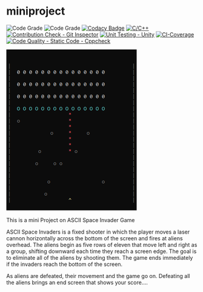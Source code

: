 # miniproject


![Code Grade](https://www.code-inspector.com/project/24688/score/svg)
![Code Grade](https://www.code-inspector.com/project/24688/status/svg)
[![Codacy Badge](https://app.codacy.com/project/badge/Grade/bd50147cac3840e4a3751d072ee53335)](https://www.codacy.com/gh/hradithyaaras/miniproject/dashboard?utm_source=github.com&amp;utm_medium=referral&amp;utm_content=hradithyaaras/miniproject&amp;utm_campaign=Badge_Grade)
[![C/C++](https://github.com/hradithyaaras/miniproject/actions/workflows/cpp.yml/badge.svg)](https://github.com/hradithyaaras/miniproject/actions/workflows/cpp.yml)
[![Contribution Check - Git Inspector](https://github.com/hradithyaaras/miniproject/actions/workflows/Git_Inspector.yml/badge.svg)](https://github.com/hradithyaaras/miniproject/actions/workflows/Git_Inspector.yml)
[![Unit Testing - Unity](https://github.com/hradithyaaras/miniproject/actions/workflows/unity.yml/badge.svg)](https://github.com/hradithyaaras/miniproject/actions/workflows/unity.yml)
[![CI-Coverage](https://github.com/hradithyaaras/miniproject/actions/workflows/CI-Coverage.yml/badge.svg)](https://github.com/hradithyaaras/miniproject/actions/workflows/CI-Coverage.yml)
[![Code Quality - Static Code - Cppcheck](https://github.com/hradithyaaras/miniproject/actions/workflows/cppcheck.yml/badge.svg)](https://github.com/hradithyaaras/miniproject/actions/workflows/cppcheck.yml)


![Example](https://github.com/hradithyaaras/miniproject/blob/main/Output%20(2).png)

This is a mini Project on ASCII Space Invader Game

 ASCII Space Invaders is a fixed shooter in which the player moves a laser cannon horizontally across the bottom of the screen and fires at aliens overhead. The aliens begin as five rows of eleven that move left and right as a group, shifting downward each time they reach a screen edge. The goal is to eliminate all of the aliens by shooting them. The game ends immediately if the invaders reach the bottom of the screen.

As aliens are defeated, their movement and the game go on. Defeating all the aliens brings an end screen that shows your score....